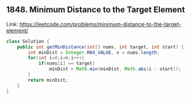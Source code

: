 ## 1848. Minimum Distance to the Target Element
Link: https://leetcode.com/problems/minimum-distance-to-the-target-element/

```java
class Solution {
    public int getMinDistance(int[] nums, int target, int start) {
        int minDist = Integer.MAX_VALUE, n = nums.length;
        for(int i=0;i<n;i++){
            if(nums[i] == target)
                minDist = Math.min(minDist, Math.abs(i - start));
        }
        return minDist;
    }
}

```